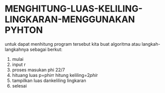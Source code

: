 # MENGHITUNG-LUAS-KELILING-LINGKARAN-MENGGUNAKAN PYHTON



untuk dapat menhitung program tersebut kita buat algoritma atau langkah-langkahnya sebagai berkut:
1. mulai
2. input r 
3. proses masukan phi 22/7
4. hituang luas p=phi*r*r hitung keliling=2*phi*r
5. tampilkan luas dankeliling lingkaran 
6. selesai 

